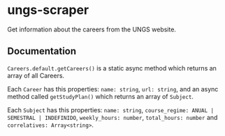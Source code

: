 # ungs-scraper
Get information about the careers from the UNGS website.
## Documentation

`Careers.default.getCareers()` is a static async method which returns an array of all Careers.

Each `Career` has this properties: `name: string`, `url: string`, and an async method called `getStudyPlan()` which returns an array of `Subject`.

Each `Subject` has this properties: `name: string`, `course_regime: ANUAL | SEMESTRAL | INDEFINIDO`, `weekly_hours: number`, `total_hours: number` and `correlatives: Array<string>`.